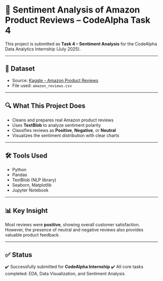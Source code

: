 # 💬 Sentiment Analysis of Amazon Product Reviews – CodeAlpha Task 4

This project is submitted as **Task 4 – Sentiment Analysis** for the CodeAlpha Data Analytics Internship (July 2025).

---

## 📁 Dataset
- Source: [Kaggle - Amazon Product Reviews](https://www.kaggle.com/datasets/datafiniti/consumer-reviews-of-amazon-products)
- File used: `amazon_reviews.csv`

---

## 🔍 What This Project Does

- Cleans and prepares real Amazon product reviews
- Uses **TextBlob** to analyze sentiment polarity
- Classifies reviews as **Positive**, **Negative**, or **Neutral**
- Visualizes the sentiment distribution with clear charts

---

## 🛠️ Tools Used
- Python
- Pandas
- TextBlob (NLP library)
- Seaborn, Matplotlib
- Jupyter Notebook

---

## 📊 Key Insight
Most reviews were **positive**, showing overall customer satisfaction. However, the presence of neutral and negative reviews also provides valuable product feedback.

---

## ✅ Status
✔️ Successfully submitted for **CodeAlpha Internship**
✔️ All core tasks completed: EDA, Data Visualization, and Sentiment Analysis

